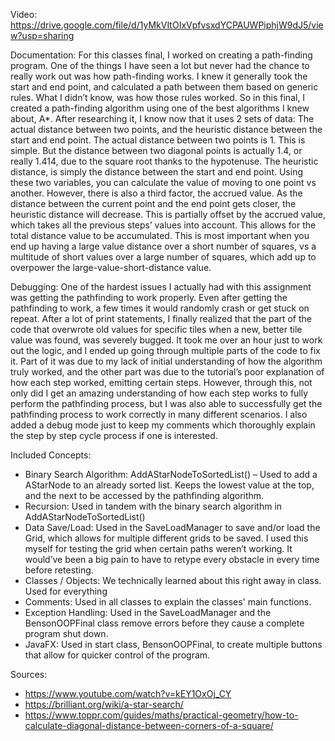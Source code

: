 Video: https://drive.google.com/file/d/1yMkVItOIxVpfvsxdYCPAUWPiphjW9dJ5/view?usp=sharing

Documentation:
	For this classes final, I worked on creating a path-finding program. One of the things I have seen a lot but never had the chance to really work out was how path-finding works. I knew it generally took the start and end point, and calculated a path between them based on generic rules. What I didn’t know, was how those rules worked.
	So in this final, I created a path-finding algorithm using one of the best algorithms I knew about, A*. After researching it, I know now that it uses 2 sets of data: The actual distance between two points, and the heuristic distance between the start and end point. The actual distance between two points is 1. This is simple. But the distance between two diagonal points is actually 1.4, or really 1.414, due to the square root thanks to the hypotenuse. The heuristic distance, is simply the distance between the start and end point. Using these two variables, you can calculate the value of moving to one point vs another. However, there is also a third factor, the accrued value.
 As the distance between the current point and the end point gets closer, the heuristic distance will decrease. This is partially offset by the accrued value, which takes all the previous steps’ values into account. This allows for the total distance value to be accumulated. This is most important when you end up having a large value distance over a short number of squares, vs a multitude of short values over a large number of squares, which add up to overpower the large-value-short-distance value.

Debugging:
One of the hardest issues I actually had with this assignment was getting the pathfinding to work properly. Even after getting the pathfinding to work, a few times it would randomly crash or get stuck on repeat. After a lot of print statements, I finally realized that the part of the code that overwrote old values for specific tiles when a new, better tile value was found, was severely bugged. It took me over an hour just to work out the logic, and I ended up going through multiple parts of the code to fix it. Part of it was due to my lack of initial understanding of how the algorithm truly worked, and the other part was due to the tutorial’s poor explanation of how each step worked, emitting certain steps. 
However, through this, not only did I get an amazing understanding of how each step works to fully perform the pathfinding process, but I was also able to successfully get the pathfinding process to work correctly in many different scenarios. I also added a debug mode just to keep my comments which thoroughly explain the step by step cycle process if one is interested.

Included Concepts:
-	Binary Search Algorithm: AddAStarNodeToSortedList() – Used to add a AStarNode to an already sorted list. Keeps the lowest value at the top, and the next to be accessed by the pathfinding algorithm.
-	Recursion: Used in tandem with the binary search algorithm in AddAStarNodeToSortedList()
-	Data Save/Load: Used in the SaveLoadManager to save and/or load the Grid, which allows for multiple different grids to be saved. I used this myself for testing the grid when certain paths weren’t working. It would’ve been a big pain to have to retype every obstacle in every time before retesting. 
-	Classes / Objects: We technically learned about this right away in class. Used for everything
-	Comments: Used in all classes to explain the classes' main functions.
-	Exception Handling: Used in the SaveLoadManager and the BensonOOPFinal class remove errors before they cause a complete program shut down.
-	JavaFX: Used in start class, BensonOOPFinal, to create multiple buttons that allow for quicker control of the program. 

Sources:
-	https://www.youtube.com/watch?v=kEY1OxOj_CY
-	https://brilliant.org/wiki/a-star-search/
-	https://www.toppr.com/guides/maths/practical-geometry/how-to-calculate-diagonal-distance-between-corners-of-a-square/
